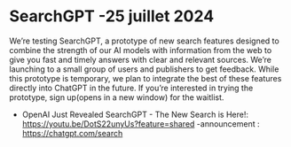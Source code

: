 # SearchGPT -25 juillet 2024 

We’re testing SearchGPT, a prototype of new search features designed to combine the strength of our AI models with information from the web to give you fast and timely answers with clear and relevant sources. We’re launching to a small group of users and publishers to get feedback. While this prototype is temporary, we plan to integrate the best of these features directly into ChatGPT in the future. If you’re interested in trying the prototype, sign up(opens in a new window) for the waitlist.

- OpenAI Just Revealed SearchGPT - The New Search is Here!: https://youtu.be/DotS22unyUs?feature=shared
-announcement : https://chatgpt.com/search
